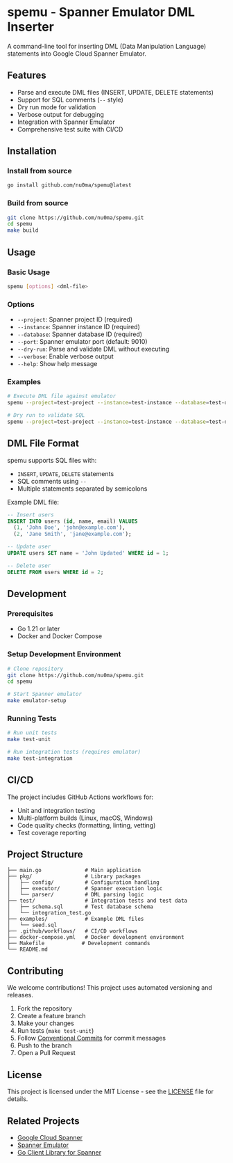 # spemu - Spanner Emulator DML Inserter

A command-line tool for inserting DML (Data Manipulation Language) statements into Google Cloud Spanner Emulator.

## Features

- Parse and execute DML files (INSERT, UPDATE, DELETE statements)
- Support for SQL comments (`--` style)
- Dry run mode for validation
- Verbose output for debugging
- Integration with Spanner Emulator
- Comprehensive test suite with CI/CD

## Installation

### Install from source

```bash
go install github.com/nu0ma/spemu@latest
```

### Build from source

```bash
git clone https://github.com/nu0ma/spemu.git
cd spemu
make build
```

## Usage

### Basic Usage

```bash
spemu [options] <dml-file>
```

### Options

- `--project`: Spanner project ID (required)
- `--instance`: Spanner instance ID (required)  
- `--database`: Spanner database ID (required)
- `--port`: Spanner emulator port (default: 9010)
- `--dry-run`: Parse and validate DML without executing
- `--verbose`: Enable verbose output
- `--help`: Show help message

### Examples

```bash
# Execute DML file against emulator
spemu --project=test-project --instance=test-instance --database=test-database ./examples/seed.sql

# Dry run to validate SQL
spemu --project=test-project --instance=test-instance --database=test-database --dry-run ./examples/seed.sql
```

## DML File Format

spemu supports SQL files with:
- `INSERT`, `UPDATE`, `DELETE` statements
- SQL comments using `--`
- Multiple statements separated by semicolons

Example DML file:
```sql
-- Insert users
INSERT INTO users (id, name, email) VALUES 
  (1, 'John Doe', 'john@example.com'),
  (2, 'Jane Smith', 'jane@example.com');

-- Update user
UPDATE users SET name = 'John Updated' WHERE id = 1;

-- Delete user
DELETE FROM users WHERE id = 2;
```

## Development

### Prerequisites

- Go 1.21 or later
- Docker and Docker Compose

### Setup Development Environment

```bash
# Clone repository
git clone https://github.com/nu0ma/spemu.git
cd spemu

# Start Spanner emulator
make emulator-setup
```

### Running Tests

```bash
# Run unit tests
make test-unit

# Run integration tests (requires emulator)
make test-integration
```

## CI/CD

The project includes GitHub Actions workflows for:
- Unit and integration testing
- Multi-platform builds (Linux, macOS, Windows)
- Code quality checks (formatting, linting, vetting)
- Test coverage reporting

## Project Structure

```
├── main.go              # Main application
├── pkg/                 # Library packages
│   ├── config/          # Configuration handling
│   ├── executor/        # Spanner execution logic
│   └── parser/          # DML parsing logic
├── test/                # Integration tests and test data
│   ├── schema.sql       # Test database schema
│   └── integration_test.go
├── examples/            # Example DML files
│   └── seed.sql
├── .github/workflows/   # CI/CD workflows
├── docker-compose.yml   # Docker development environment
├── Makefile            # Development commands
└── README.md
```

## Contributing

We welcome contributions! This project uses automated versioning and releases.

1. Fork the repository
2. Create a feature branch
3. Make your changes
4. Run tests (`make test-unit`)
5. Follow [Conventional Commits](https://www.conventionalcommits.org/) for commit messages
6. Push to the branch
7. Open a Pull Request

## License

This project is licensed under the MIT License - see the [LICENSE](LICENSE) file for details.

## Related Projects

- [Google Cloud Spanner](https://cloud.google.com/spanner)
- [Spanner Emulator](https://cloud.google.com/spanner/docs/emulator)
- [Go Client Library for Spanner](https://pkg.go.dev/cloud.google.com/go/spanner)